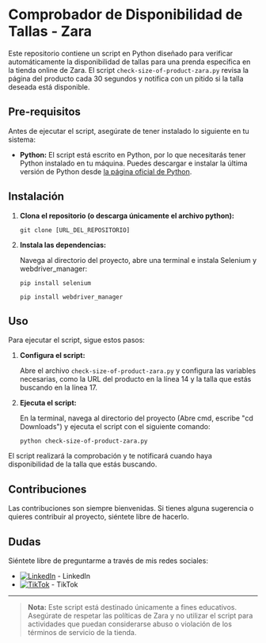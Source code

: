 # Comprobador de Disponibilidad de Tallas - Zara

Este repositorio contiene un script en Python diseñado para verificar automáticamente la disponibilidad de tallas para una prenda específica en la tienda online de Zara. El script `check-size-of-product-zara.py` revisa la página del producto cada 30 segundos y notifica con un pitido si la talla deseada está disponible.

## Pre-requisitos

Antes de ejecutar el script, asegúrate de tener instalado lo siguiente en tu sistema:

- **Python:** El script está escrito en Python, por lo que necesitarás tener Python instalado en tu máquina. Puedes descargar e instalar la última versión de Python desde [la página oficial de Python](https://www.python.org/downloads/).


## Instalación

1. **Clona el repositorio (o descarga únicamente el archivo python):**

    ```
    git clone [URL_DEL_REPOSITORIO]
    ```

2. **Instala las dependencias:**

    Navega al directorio del proyecto, abre una terminal e instala Selenium y webdriver_manager:

    ```
    pip install selenium
    ```
    ```
    pip install webdriver_manager
    ```

## Uso

Para ejecutar el script, sigue estos pasos:

1. **Configura el script:**

    Abre el archivo `check-size-of-product-zara.py` y configura las variables necesarias, como la URL del producto en la línea 14 y la talla que estás buscando en la línea 17.

2. **Ejecuta el script:**

    En la terminal, navega al directorio del proyecto (Abre cmd, escribe "cd Downloads") y ejecuta el script con el siguiente comando:

    ```
    python check-size-of-product-zara.py
    ```

El script realizará la comprobación y te notificará cuando haya disponibilidad de la talla que estás buscando.

## Contribuciones

Las contribuciones son siempre bienvenidas. Si tienes alguna sugerencia o quieres contribuir al proyecto, siéntete libre de hacerlo.

## Dudas

Siéntete libre de preguntarme a través de mis redes sociales:

- [![LinkedIn](https://i.imgur.com/zAdh5EH.png)](https://www.linkedin.com/in/paula-iglesias-reina/) - LinkedIn
- [![TikTok](https://i.imgur.com/VygdIHd.png)](https://www.tiktok.com/@paureinatech) - TikTok

---
> **Nota:** Este script está destinado únicamente a fines educativos. Asegúrate de respetar las políticas de Zara y no utilizar el script para actividades que puedan considerarse abuso o violación de los términos de servicio de la tienda.
